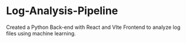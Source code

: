 # Log-Analysis-Pipeline
Created a Python Back-end with React and VIte Frontend to analyze log files using machine learning. 
